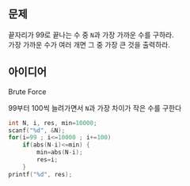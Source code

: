 ## 문제
끝자리가 99로 끝나는 수 중 `N`과 가장 가까운 수를 구하라.  
가장 가까운 수가 여러 개면 그 중 가장 큰 것을 출력하라.

## 아이디어
Brute Force  

99부터 100씩 늘려가면서 `N`과 가장 차이가 작은 수를 구한다
```c
int N, i, res, min=10000;
scanf("%d", &N);
for(i=99 ; i<=10000 ; i+=100)
	if(abs(N-i)<=min) {
		min=abs(N-i);
		res=i;
	}
printf("%d", res);
```